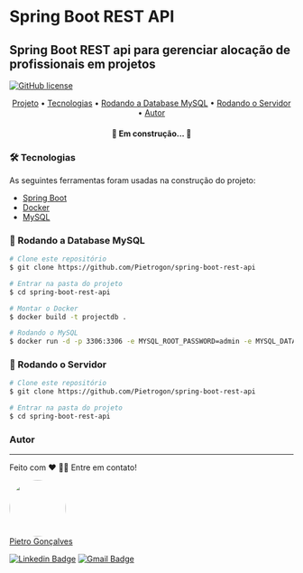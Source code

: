 # Spring Boot REST API

## Spring Boot REST api para gerenciar alocação de profissionais em projetos

[![GitHub license](https://img.shields.io/github/license/Pietrogon/todo-list)](https://github.com/Pietrogon/spring-boot-rest-api/blob/main/LICENSE)

<p align="center">
 <a href="#Projeto">Projeto</a> •
 <a href="#Tecnologias">Tecnologias</a> •
 <a href="#-rodando-a-database-mysql">Rodando a Database MySQL</a> • 
 <a href="#-rodando-o-servidor">Rodando o Servidor</a> • 
 <a href="#Autor">Autor</a>
</p>

<h4 align="center"> 
	🚧  Em construção...  🚧
</h4>

### 🛠 Tecnologias

As seguintes ferramentas foram usadas na construção do projeto:

- [Spring Boot](https://start.spring.io/)
- [Docker](https://www.docker.com/)
- [MySQL](https://www.mysql.com/)

### 🎲 Rodando a Database MySQL

```bash
# Clone este repositório
$ git clone https://github.com/Pietrogon/spring-boot-rest-api

# Entrar na pasta do projeto
$ cd spring-boot-rest-api

# Montar o Docker
$ docker build -t projectdb .

# Rodando o MySQL
$ docker run -d -p 3306:3306 -e MYSQL_ROOT_PASSWORD=admin -e MYSQL_DATABASE=ProjectDB -e MYSQL_USER=admin -e MYSQL_PASSWORD=admin projectdb
```

### 🎲 Rodando o Servidor

```bash
# Clone este repositório
$ git clone https://github.com/Pietrogon/spring-boot-rest-api

# Entrar na pasta do projeto
$ cd spring-boot-rest-api
```

### Autor
---
Feito com ❤️
👋🏽 Entre em contato!

<a href="https://www.linkedin.com/in/pietrogon/">
<img style="border-radius: 50%;" src="https://avatars.githubusercontent.com/u/50971136?s=460&u=c34b99858602c2e9d81aeb015275268d35d3c733&v=4" width="100px;" alt=""/>
</a>
</br>
<a href="https://www.linkedin.com/in/pietrogon/">
Pietro Gonçalves
</a>

[![Linkedin Badge](https://img.shields.io/badge/-Pietrogon-blue?style=flat-square&logo=Linkedin&logoColor=white&link=https://www.linkedin.com/in/pietrogon/)](https://www.linkedin.com/in/pietrogon/) 
[![Gmail Badge](https://img.shields.io/badge/-pietrogon@gmail.com-c14438?style=flat-square&logo=Gmail&logoColor=white&link=mailto:pietrogon@gmail.com)](mailto:pietrogon@gmail.com)